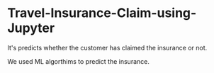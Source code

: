 # Travel-Insurance-Claim-using-Jupyter
It's predicts whether the customer has claimed the insurance or not.

We used ML algorthims to predict the insurance.
